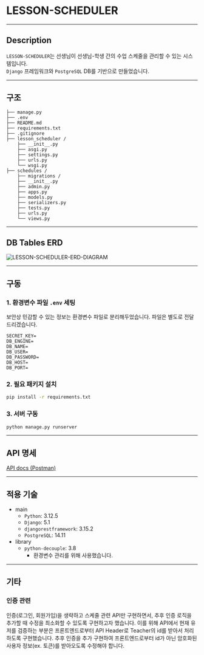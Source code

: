 # LESSON-SCHEDULER

---

## Description

`LESSON-SCHEDULER`는 선생님이 선생님-학생 간의 수업 스케줄을 관리할 수 있는 시스템입니다.
<br/>
`Django` 프레임워크와 `PostgreSQL` DB를 기반으로 만들었습니다.

---

## 구조

```
├── manage.py
├── .env
├── README.md
├── requirements.txt
├── .gitignore
├── lesson_scheduler /
	├── __init__.py
	├── asgi.py
	├── settings.py
    ├── urls.py
	└── wsgi.py
├── schedules /
    ├── migrations /
	├── __init__.py
	├── admin.py
	├── apps.py
    ├── models.py
    ├── serializers.py
    ├── tests.py
    ├── urls.py
	└── views.py
```

---

## DB Tables ERD

![LESSON-SCHEDULER-ERD-DIAGRAM](https://github.com/user-attachments/assets/2d20448e-0fa6-4e1f-8111-4fb915e0ac66)

---

## 구동

### 1. 환경변수 파일 `.env` 세팅

보안상 민감할 수 있는 정보는 환경변수 파일로 분리해두었습니다.
파일은 별도로 전달드리겠습니다.

```shell
SECRET_KEY=
DB_ENGINE=
DB_NAME=
DB_USER=
DB_PASSWORD=
DB_HOST=
DB_PORT=
```

### 2. 필요 패키지 설치

```bash
pip install -r requirements.txt
```

### 3. 서버 구동

```bash
python manage.py runserver
```

---

## API 명세

[API docs (Postman)](https://documenter.getpostman.com/view/18889475/2sAXjKbtLG)

---

## 적용 기술

- main
  - `Python`: 3.12.5
  - `Django`: 5.1
  - `djangorestframework`: 3.15.2
  - `PostgreSQL`: 14.11
- library
  - `python-decouple`: 3.8
    - 환경변수 관리를 위해 사용했습니다.

---

## 기타

### 인증 관련

인증(로그인, 회원가입)을 생략하고 스케줄 관련 API만 구현하면서, 추후 인증 로직을 추가할 때 수정을 최소화할 수 있도록 구현하고자 했습니다.
이를 위해 API에서 현재 유저를 검증하는 부분은 프론트엔드로부터 API Header로 Teacher의 id를 받아서 처리하도록 구현했습니다. 추후 인증을 추가 구현하여 프론트엔드로부터 id가 아닌 암호화된 사용자 정보(ex. 토큰)를 받아오도록 수정해야 합니다.
